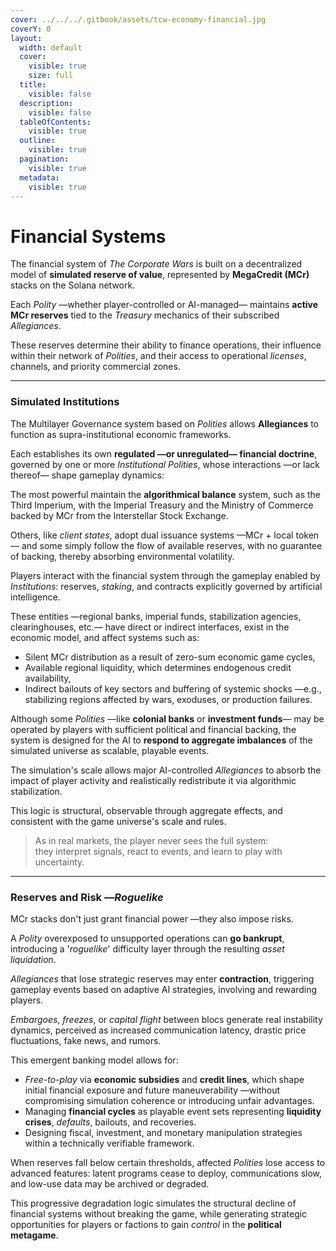 ```yaml
---
cover: ../../../.gitbook/assets/tcw-economy-financial.jpg
coverY: 0
layout:
  width: default
  cover:
    visible: true
    size: full
  title:
    visible: false
  description:
    visible: false
  tableOfContents:
    visible: true
  outline:
    visible: true
  pagination:
    visible: true
  metadata:
    visible: true
---
```


# Financial Systems

The financial system of _The Corporate Wars_ is built on a decentralized model of **simulated reserve of value**, represented by **MegaCredit (MCr)** stacks on the Solana network.

Each _Polity_ —whether player-controlled or AI-managed— maintains **active MCr reserves** tied to the _Treasury_ mechanics of their subscribed _Allegiances_.

These reserves determine their ability to finance operations, their influence within their network of _Polities_, and their access to operational _licenses_, channels, and priority commercial zones.

***

### Simulated Institutions

The Multilayer Governance system based on _Polities_ allows **Allegiances** to function as supra-institutional economic frameworks.

Each establishes its own **regulated —or unregulated— financial doctrine**, governed by one or more _Institutional Polities_, whose interactions —or lack thereof— shape gameplay dynamics:

The most powerful maintain the **algorithmical balance** system, such as the Third Imperium, with the Imperial Treasury and the Ministry of Commerce backed by MCr from the Interstellar Stock Exchange.

Others, like _client states_, adopt dual issuance systems —MCr + local token— and some simply follow the flow of available reserves, with no guarantee of backing, thereby absorbing environmental volatility.

Players interact with the financial system through the gameplay enabled by _Institutions_: reserves, _staking_, and contracts explicitly governed by artificial intelligence.

These entities —regional banks, imperial funds, stabilization agencies, clearinghouses, etc.— have direct or indirect interfaces, exist in the economic model, and affect systems such as:

* Silent MCr distribution as a result of zero-sum economic game cycles,
* Available regional liquidity, which determines endogenous credit availability,
* Indirect bailouts of key sectors and buffering of systemic shocks —e.g., stabilizing regions affected by wars, exoduses, or production failures.

Although some _Polities_ —like **colonial banks** or **investment funds**— may be operated by players with sufficient political and financial backing, the system is designed for the AI to **respond to aggregate imbalances** of the simulated universe as scalable, playable events.

The simulation's scale allows major AI-controlled _Allegiances_ to absorb the impact of player activity and realistically redistribute it via algorithmic stabilization.

This logic is structural, observable through aggregate effects, and consistent with the game universe's scale and rules.

> As in real markets, the player never sees the full system:\
> they interpret signals, react to events, and learn to play with uncertainty.

***

### Reserves and Risk —_Roguelike_

MCr stacks don't just grant financial power —they also impose risks.

A _Polity_ overexposed to unsupported operations can **go bankrupt**, introducing a '_roguelike_' difficulty layer through the resulting _asset liquidation_.

_Allegiances_ that lose strategic reserves may enter **contraction**, triggering gameplay events based on adaptive AI strategies, involving and rewarding players.

_Embargoes_, _freezes_, or _capital flight_ between blocs generate real instability dynamics, perceived as increased communication latency, drastic price fluctuations, fake news, and rumors.

This emergent banking model allows for:

* _Free-to-play_ via **economic subsidies** and **credit lines**, which shape initial financial exposure and future maneuverability —without compromising simulation coherence or introducing unfair advantages.
* Managing **financial cycles** as playable event sets representing **liquidity crises**, _defaults_, bailouts, and recoveries.
* Designing fiscal, investment, and monetary manipulation strategies within a technically verifiable framework.

When reserves fall below certain thresholds, affected _Polities_ lose access to advanced features: latent programs cease to deploy, communications slow, and low-use data may be archived or degraded.

This progressive degradation logic simulates the structural decline of financial systems without breaking the game, while generating strategic opportunities for players or factions to gain _control_ in the **political metagame**.
